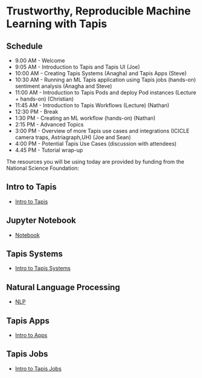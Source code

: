 # Trustworthy, Reproducible Machine Learning with Tapis

## Schedule
* 9.00 AM - Welcome
* 9:05 AM - Introduction to Tapis and Tapis UI (Joe)
* 10:00 AM - Creating Tapis Systems (Anagha) and Tapis Apps (Steve)
* 10:30 AM - Running an ML Tapis application using Tapis jobs (hands-on) sentiment analysis (Anagha and Steve)
* 11:00 AM - Introduction to Tapis Pods and deploy Pod instances (Lecture + hands-on) (Christian)
* 11:45 AM - Introduction to Tapis Workflows (Lecture) (Nathan)
* 12:30 PM - Break
* 1:30 PM - Creating an ML workflow (hands-on) (Nathan)
* 2:15 PM - Advanced Topics 
* 3:00 PM - Overview of more Tapis use cases and integrations (ICICLE camera traps, Astriagraph,UH)  (Joe and Sean)
* 4:00 PM - Potential Tapis Use Cases (discussion with attendees) 
* 4.45 PM - Tutorial wrap-up

The resources you will be using today are provided by funding from the National Science Foundation:

## Intro to Tapis 
* [Intro to Tapis](./Intro_Tapis/01-intro-to-tapis.md)

## Jupyter Notebook
* [Notebook](./Jupyter-Notebook/sentiment_analysis.ipynb)
 
## Tapis Systems
* [Intro to Tapis Systems](./Tapis_systems/02-systems.md)

## Natural Language Processing
* [NLP](./NLP/nlp.md)

## Tapis Apps
  * [Intro to Apps](./Tapis_apps_jobs/03-apps.md)
  
## Tapis Jobs
* [Intro to Tapis Jobs](./Tapis_apps_jobs/04-jobs.md)

